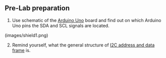 ## Pre-Lab preparation

1. Use schematic of the [Arduino Uno](https://oshwlab.com/tomas.fryza/arduino-shields) board and find out on which Arduino Uno pins the SDA and SCL signals are located.

(images/shield1.png)

2. Remind yourself, what the general structure of [I2C address and data frame](https://www.electronicshub.org/basics-i2c-communication/) is.



<a name="part1"></a>
